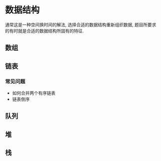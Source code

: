 # 数据结构

通常这是一种空间换时间的解法, 选择合适的数据结构重新组织数据, 题目所要求的有时就是合适的数据结构所固有的特征.

## 数组

## 链表
### 常见问题
- 如何合并两个有序链表
- 链表倒序

## 队列

## 堆

## 栈